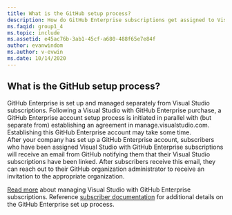 ```yaml
---
title: What is the GitHub setup process?
description: How do GitHub Enterprise subscriptions get assigned to Visual Studio subscribers?
ms.faqid: group1_4
ms.topic: include
ms.assetid: e45ac76b-3ab1-45cf-a680-488f65e7e84f
author: evanwindom
ms.author: v-evwin
ms.date: 10/14/2020
---
```


## What is the GitHub setup process?

GitHub Enterprise is set up and managed separately from Visual Studio subscriptions. Following a Visual Studio with GitHub Enterprise purchase, a GitHub Enterprise account setup process is initiated in parallel with (but separate from) establishing an agreement in manage.visualstudio.com. Establishing this GitHub Enterprise account may take some time.  
After your company has set up a GitHub Enterprise account, subscribers who have been assigned Visual Studio with GitHub Enterprise subscriptions will receive an email from GitHub notifying them that their Visual Studio subscriptions have been linked. After subscribers receive this email, they can reach out to their GitHub organization administrator to receive an invitation to the appropriate organization. 

[Read more](../../../../assign-github.md) about managing Visual Studio with GitHub Enterprise subscriptions. Reference [subscriber documentation](../../../../access-github.md) for additional details on the GitHub Enterprise set up process. 

